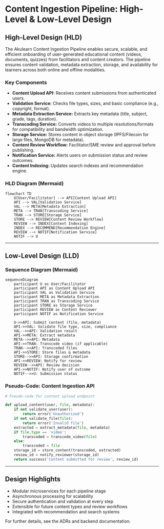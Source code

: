 # Content Ingestion Pipeline: High-Level & Low-Level Design

## High-Level Design (HLD)

The Akulearn Content Ingestion Pipeline enables secure, scalable, and efficient onboarding of user-generated educational content (videos, documents, quizzes) from facilitators and content creators. The pipeline ensures content validation, metadata extraction, storage, and availability for learners across both online and offline modalities.

### Key Components

- **Content Upload API:** Receives content submissions from authenticated users.
- **Validation Service:** Checks file types, sizes, and basic compliance (e.g., copyright, format).
- **Metadata Extraction Service:** Extracts key metadata (title, subject, grade, tags, duration).
- **Transcoding Service:** Converts videos to multiple resolutions/formats for compatibility and bandwidth optimization.
- **Storage Service:** Stores content in object storage (IPFS/Filecoin for large files, MongoDB for metadata).
- **Content Review Workflow:** Facilitator/SME review and approval before publishing.
- **Notification Service:** Alerts users on submission status and review outcomes.
- **Content Indexing:** Updates search indexes and recommendation engine.

### HLD Diagram (Mermaid)

```mermaid
flowchart TD
    U[User/Facilitator] --> API[Content Upload API]
    API --> VAL[Validation Service]
    VAL --> META[Metadata Extraction]
    META --> TRAN[Transcoding Service]
    TRAN --> STORE[Storage Service]
    STORE --> REVIEW[Content Review Workflow]
    REVIEW --> INDEX[Content Indexing]
    INDEX --> RECOMMEND[Recommendation Engine]
    REVIEW --> NOTIF[Notification Service]
    NOTIF --> U
```

---

## Low-Level Design (LLD)

### Sequence Diagram (Mermaid)

```mermaid
sequenceDiagram
    participant U as User/Facilitator
    participant API as Content Upload API
    participant VAL as Validation Service
    participant META as Metadata Extraction
    participant TRAN as Transcoding Service
    participant STORE as Storage Service
    participant REVIEW as Content Reviewer
    participant NOTIF as Notification Service

    U->>API: Submit content (file, metadata)
    API->>VAL: Validate file type, size, compliance
    VAL-->>API: Validation result
    API->>META: Extract metadata
    META-->>API: Metadata
    API->>TRAN: Transcode video (if applicable)
    TRAN-->>API: Transcoded files
    API->>STORE: Store files & metadata
    STORE-->>API: Storage confirmation
    API->>REVIEW: Notify for review
    REVIEW-->>API: Review decision
    API->>NOTIF: Notify user of outcome
    NOTIF-->>U: Submission status
```

### Pseudo-Code: Content Ingestion API

```python
# Pseudo-code for content upload endpoint

def upload_content(user, file, metadata):
    if not validate_user(user):
        return error('Unauthorized')
    if not validate_file(file):
        return error('Invalid file')
    extracted = extract_metadata(file, metadata)
    if file.type == 'video':
        transcoded = transcode_video(file)
    else:
        transcoded = file
    storage_id = store_content(transcoded, extracted)
    review_id = notify_reviewer(storage_id)
    return success('Content submitted for review', review_id)
```

---

## Design Highlights

- Modular microservices for each pipeline stage
- Asynchronous processing for scalability
- Secure authentication and validation at every step
- Extensible for future content types and review workflows
- Integrated with recommendation and search systems

For further details, see the ADRs and backend documentation.
